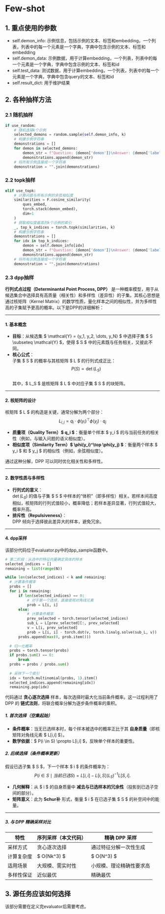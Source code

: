 # Few-shot 

## 1. 重点使用的参数

- self.demon_info: 示例信息，包括示例的文本、标签和embedding，一个列表，列表中的每一个元素是一个字典，字典中包含示例的文本、标签和embedding
- self.demon_data: 示例数据，用于计算embedding，一个列表，列表中的每一个元素是一个字典，字典中包含示例的文本、标签和id
- self.test_data: 测试数据，用于计算embedding，一个列表，列表中的每一个元素是一个字典，字典中包含query的文本、标签和id
- self.result_dict: 用于维护结果

## 2. 各种抽样方法

### 2.1 随机抽样
```python
if use_random:
    # 随机选择k个示例
    selected_demons = random.sample(self.demon_info, k)
    # 构建示例字符串
    demonstrations = []
    for demon in selected_demons:
        demon_str = f"Question: {demon['demon']}\nAnswer: {demon['label']}\n"
        demonstrations.append(demon_str)
    # 将所有示例连接成一个字符串
    demonstration = "".join(demonstrations)
```

### 2.2 topk抽样
```python
elif use_topk:
    # 计算问题与所有示例的余弦相似度
    similarities = F.cosine_similarity(
        ques_embed, 
        torch.stack(demon_embed),
        dim=1
    )
    # 获取相似度最高的k个示例的索引
    _, top_k_indices = torch.topk(similarities, k)
    # 构建示例字符串
    demonstrations = []
    for idx in top_k_indices:
        demon = self.demon_info[idx]
        demon_str = f"Question: {demon['demon']}\nAnswer: {demon['label']}\n"
        demonstrations.append(demon_str)
    # 将所有示例连接成一个字符串
    demonstration = "".join(demonstrations)
```
### 2.3 dpp抽样

**行列式点过程（Determinantal Point Process, DPP）** 是一种概率模型，用于从候选集合中选择具有高质量（相关性）和多样性（差异性）的子集。其核心思想是通过核矩阵（Kernel Matrix）的数学性质，量化样本之间的相似性，并为多样性高的子集赋予更高的概率。以下是DPP的详细解析：

---

#### 1. **基本概念**
- **目标**：从候选集 $ \mathcal{Y} = \{y_1, y_2, \dots, y_N\} $ 中选择子集 $ S \subseteq \mathcal{Y} $，使得 $ S $ 中的元素既与任务相关，又彼此不同。
- **核心公式**：  
  子集 $ S $ 的概率与其核矩阵 $ L $ 的行列式成正比：  
  $$
  P(S) \propto \det(L_S)
  $$  
  其中，$ L_S $ 是核矩阵 $ L $ 中对应子集 $ S $ 的块矩阵。

---

#### 2. **核矩阵的设计**
核矩阵 $ L $ 的构造是关键，通常分解为两个部分：  
$$
L_{i,j} = q_i \cdot \phi(y_i)^\top \phi(y_j) \cdot q_j
$$  
- **质量项（Quality Term）$ q_i $**：衡量单个样本 $ y_i $ 的与当前任务的相关性（例如，与输入问题的语义相似度）。  
- **相似度项（Similarity Term）$ \phi(y_i)^\top \phi(y_j) $**：衡量两个样本 $ y_i $ 和 $ y_j $ 的相似性（例如，余弦相似度）。  

通过这种分解，DPP 可以同时优化相关性和多样性。

---

#### 2. **数学性质与多样性**
- **行列式的意义**：  
  $\det(L_S)$ 的值与子集 $ S $ 中样本的“体积”（即多样性）相关。若样本间高度相似，核矩阵的行列式值较小，概率降低；若样本差异显著，行列式值较大，概率升高。  
- **排斥性（Repulsiveness）**：  
  DPP 倾向于选择彼此差异大的样本，避免冗余。

---

#### 4. dpp采样
该部分代码位于evaluator.py中的dpp_sample函数中。
```python
# 第二阶段：从选中的特征向量确定具体的样本
selected_indices = []
remaining = list(range(N))

while len(selected_indices) < k and remaining:
  # 计算条件概率
  probs = []
  for i in remaining:
      if len(selected_indices) == 0:
          # 对于第一个选择，直接使用对角线元素
          prob = L[i, i]
      else:
          # 计算条件概率
          prev_selected = torch.tensor(selected_indices)
          sub_L = L[prev_selected][:, prev_selected]
          v = L[i, prev_selected]
          prob = L[i, i] - torch.dot(v, torch.linalg.solve(sub_L, v))
      probs.append(max(0, prob.item()))
  
  # 归一化概率
  probs = torch.tensor(probs)
  if probs.sum() == 0:
      break
  probs = probs / probs.sum()
  
  # 采样下一个索引
  idx = torch.multinomial(probs, 1).item()
  selected_indices.append(remaining[idx])
  remaining.pop(idx)
```

代码通过 **贪心逐次选择** 样本，每次选择时最大化当前条件概率。这一过程利用了 DPP 的 **链式法则**，将联合概率分解为逐步条件概率的乘积。

##### **1. 首次选择（空集起始）**
- **条件概率**：当无已选样本时，每个样本被选中的概率正比于其 **自身质量**（即核矩阵对角线元素 $ L[i,i] $）。
- **数学依据**：$ P(i \in S) \propto L[i,i] $，反映单个样本的重要性。

##### **2. 后续选择（条件概率更新）**
假设已选子集 $ S $，下一个样本 $ i $ 的条件概率为：
$$
P(i \in S \mid 当前已选 S) = L[i,i] - L[i, S] (L_S)^{-1} L[S, i].
$$
- **几何解释**：从 $ i $ 的自身质量中 **减去与已选样本的冗余性**（投影到已选子空间的部分）。
- **矩阵意义**：此为 **Schur补** 形式，衡量 $ i $ 在已选子集 $ S $ 的补空间中的能量。

---




##### **3. 与 DPP 精确采样对比**
| **特性**       | **序列采样（本文代码）**          | **精确 DPP 采样**               |
|----------------|----------------------------------|----------------------------------|
| 采样方式       | 贪心逐次选择                     | 通过特征分解一次性生成           |
| 计算复杂度     | $ O(Nk^3) $                    | $ O(N^3) $                     |
| 适用场景       | 大规模、需实时性                 | 小规模、理论精确性要求高         |
| 多样性保证     | 近似最优                         | 精确最优                         |


## 3. 源任务应该如何选择

该部分需要在定义完evaluator后需要考虑。